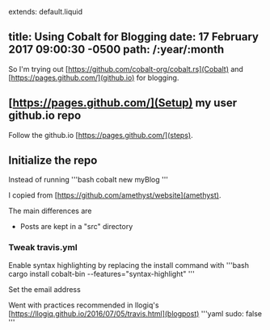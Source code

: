 extends: default.liquid

title: Using Cobalt for Blogging
date: 17 February 2017 09:00:30 -0500
path: /:year/:month
---

So I'm trying out [https://github.com/cobalt-org/cobalt.rs](Cobalt) and [https://pages.github.com/](github.io) for blogging.

## [https://pages.github.com/](Setup) my user github.io repo

Follow the github.io [https://pages.github.com/](steps).

## Initialize the repo

Instead of running
'''bash
cobalt new myBlog
'''

I copied from [https://github.com/amethyst/website](amethyst).

The main differences are
- Posts are kept in a "src" directory

### Tweak travis.yml

Enable syntax highlighting by replacing the install command with
'''bash
cargo install cobalt-bin --features="syntax-highlight"
'''

Set the email address

Went with practices recommended in llogiq's [https://llogiq.github.io/2016/07/05/travis.html](blogpost)
'''yaml
sudo: false
'''
